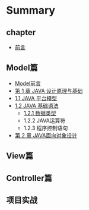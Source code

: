# Summary

## chapter

* [前言](README.md)

## Model篇

* [Model前言](modelpian/introduction.md)
* [第 1 章 JAVA 设计原理与基础](modelpian/test.md)
* [1.1 JAVA 平台模型](modelpian/chapter1.md)
* [1.2 JAVA 基础语法](modelpian/12-java-ji-chu-yu-fa.md)
  * [1.2.1 数据类型](modelpian/12-java-ji-chu-yu-fa/121-shu-ju-lei-xing.md)
  * 1.2.2 JAVA运算符
  * 1.2.3 程序控制语句
* [第 2 章 JAVA面向对象设计](modelpian/di-2-zhang-java-mian-xiang-dui-xiang-she-ji.md)

## View篇

## Controller篇

## 项目实战

